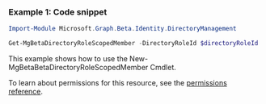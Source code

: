 ### Example 1: Code snippet

```powershellImport-Module Microsoft.Graph.Beta.Identity.DirectoryManagement

Get-MgBetaDirectoryRoleScopedMember -DirectoryRoleId $directoryRoleId
```
This example shows how to use the New-MgBetaBetaDirectoryRoleScopedMember Cmdlet.
To learn about permissions for this resource, see the [permissions reference](/graph/permissions-reference).


